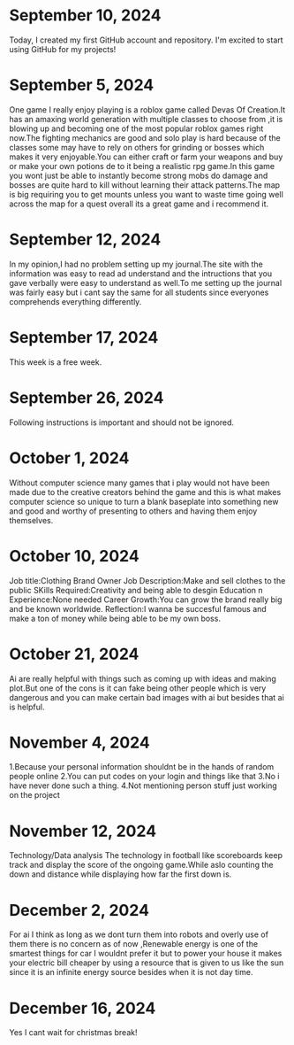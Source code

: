 # September 10, 2024

Today, I created my first GitHub account and repository. I'm excited to start using GitHub for my projects!

# September 5, 2024

One game I really enjoy playing is a roblox game called Devas Of Creation.It has an amaxing world generation with multiple classes to choose from ,it is blowing up and becoming one of the most popular roblox games right now.The fighting mechanics are good and solo play is hard because of the classes some may have to rely on others for grinding or bosses which makes it very enjoyable.You can either craft or farm your weapons and buy or make your own potions de to it being a realistic rpg game.In this game you wont just be able to instantly become strong mobs do damage and bosses are quite hard to kill without learning their attack patterns.The map is big requiring you to get mounts unless you want to waste time going well across the map for a quest overall its a great game and i recommend it.

# September 12, 2024

In my opinion,I had no problem setting up my journal.The site with the information was easy to read ad understand and the intructions that you gave verbally were easy to understand as well.To me setting up the journal was fairly easy but i cant say the same for all students since everyones comprehends everything differently.

# September 17, 2024

This week is a free week.

# September 26, 2024

Following instructions is important and should not be ignored.

# October 1, 2024

Without computer science many games that i play would not have been made due to the creative creators behind the game and this is what makes computer science so unique to turn a blank baseplate into something new and good and worthy of presenting to others and having them enjoy themselves.

# October 10, 2024

Job title:Clothing Brand Owner
Job Description:Make and sell clothes to the public
SKills Required:Creativity and being able to desgin
Education n Experience:None needed
Career Growth:You can grow the brand really big and be known worldwide.
Reflection:I wanna be succesful famous and make a ton of money while being able to be my own boss.

# October 21, 2024

Ai are really helpful with things such as coming up with ideas and making plot.But one of the cons is it can fake being other people which is very dangerous and you can make certain bad images with ai but besides that ai is helpful.

# November 4, 2024

1.Because your personal information shouldnt be in the hands of random people online
2.You can put codes on your login and things like that
3.No i have never done such a thing.
4.Not mentioning person stuff just working on the project

# November 12, 2024

Technology/Data analysis
The technology in football like scoreboards keep track and display the score of the ongoing game.While aslo counting the down and distance while displaying how far the first down is.

# December 2, 2024

For ai I think as long as we dont turn them into robots and overly use of them there is no concern as of now ,Renewable energy is one of the smartest things for car I wouldnt prefer it but to power your house it makes your electric bill cheaper by using a resource that is given to us like the sun since it is an infinite energy source besides when it is not day time.

# December 16, 2024

Yes I cant wait for christmas break!
